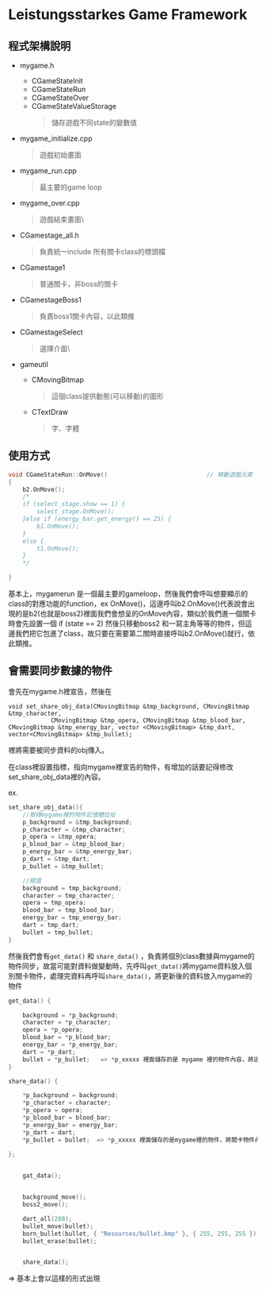 # Leistungsstarkes Game Framework


## 程式架構說明

- mygame.h
    - CGameStateInit
    - CGameStateRun
    - CGameStateOver
    - CGameStateValueStorage
        > 儲存遊戲不同state的變數值

- mygame_initialize.cpp
    > 遊戲初始畫面

- mygame_run.cpp
    > 最主要的game loop

- mygame_over.cpp
    > 遊戲結束畫面\
    
- CGamestage_all.h
    > 負責統一include 所有關卡class的標頭檔

- CGamestage1
    > 普通關卡，非boss的關卡

- CGamestageBoss1
    > 負責boss1關卡內容，以此類推

- CGamestageSelect
    > 選擇介面\


- gameutil
    - CMovingBitmap
        > 這個class提供動態(可以移動)的圖形
    - CTextDraw
        > 字、字體

## 使用方式

```C++
void CGameStateRun::OnMove()							// 移動遊戲元素
{
	b2.OnMove();
	/*
	if (select_stage.show == 1) {
		select_stage.OnMove();
	}else if (energy_bar.get_energy() == 25) {
		b1.OnMove();
	}
	else {
		t1.OnMove();
	}
	*/

}
```

基本上，mygamerun 是一個最主要的gameloop，然後我們會呼叫想要顯示的class的對應功能的function，ex OnMove()，這邊呼叫b2.OnMove()代表說會出現的是b2(也就是boss2)裡面我們會想呈的OnMove內容，類似於我們進一個關卡時會先設置一個 if (state == 2) 然後只移動boss2 和一寫主角等等的物件，但這邊我們把它包進了class，故只要在需要第二關時直接呼叫b2.OnMove()就行，依此類推。




## 會需要同步數據的物件

會先在mygame.h裡宣告，然後在
```
void set_share_obj_data(CMovingBitmap &tmp_background, CMovingBitmap &tmp_character,
			CMovingBitmap &tmp_opera, CMovingBitmap &tmp_blood_bar, CMovingBitmap &tmp_energy_bar, vector <CMovingBitmap> &tmp_dart, vector<CMovingBitmap> &tmp_bullet);
```
裡將需要被同步資料的obj傳入。

在class裡設置指標，指向mygame裡宣告的物件，有增加的話要記得修改set_share_obj_data裡的內容。

ex.
```C++
set_share_obj_data(){
	//取得mygame裡的物件記憶體位址
	p_background = &tmp_background;
	p_character = &tmp_character;
	p_opera = &tmp_opera;
	p_blood_bar = &tmp_blood_bar;
	p_energy_bar = &tmp_energy_bar;
	p_dart = &tmp_dart;
	p_bullet = &tmp_bullet;

	//賦值
	background = tmp_background;
	character = tmp_character;
	opera = tmp_opera;
	blood_bar = tmp_blood_bar;
	energy_bar = tmp_energy_bar;
	dart = tmp_dart;
	bullet = tmp_bullet;
}
```

然後我們會有```get_data()``` 和 ```share_data()``` ，負責將個別class數據與mygame的物件同步，故當可能對資料做變動時，先呼叫```get_data()```將mygame資料放入個別關卡物件，處理完資料再呼叫```share_data()```，將更新後的資料放入mygame的物件

```C++
get_data() {

	background = *p_background;
	character = *p_character;
	opera = *p_opera;
	blood_bar = *p_blood_bar;
	energy_bar = *p_energy_bar;
	dart = *p_dart;
	bullet = *p_bullet;   => *p_xxxxx 裡面儲存的是 mygame 裡的物件內容，將這些物件內容放入關卡
}

share_data() {

	*p_background = background;
	*p_character = character;
	*p_opera = opera;
	*p_blood_bar = blood_bar;
	*p_energy_bar = energy_bar;
	*p_dart = dart;
	*p_bullet = bullet;  => *p_xxxxx 裡面儲存的是mygame裡的物件，將關卡物件內容放入mygame物件的記憶體位置

};
	

	gat_data();


	background_move();
	boss2_move();

	dart_all(200);
	bullet_move(bullet);
	born_bullet(bullet, { "Resources/bullet.bmp" }, { 255, 255, 255 });
	bullet_erase(bullet);


	share_data();
```
=> 基本上會以這樣的形式出現
